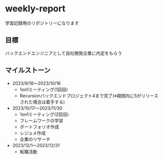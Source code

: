 # weekly-report
学習記録用のリポジトリーになります

## 目標
バックエンドエンジニアとして自社開発企業に内定をもらう

## マイルストーン
- 2023/9/18〜2023/10/16
    - 1on1ミーティング(1回目)
    - Recursionバックエンドプロジェクト4まで完了(※期間内に5がリリースされた場合は着手する)
- 2023/10/17〜2023/11/30
    - 1on1ミーティング(2回目)
    - フレームワークの学習
    - ポートフォリオ作成
    - レジュメ作成
    - 企業のリサーチ
- 2023/12/1〜2023/12/31
    - 転職活動